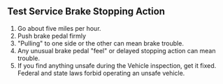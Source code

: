 ## Test Service Brake Stopping Action
1. Go about five miles per hour.
2. Push brake pedal firmly
3. "Pulling" to one side or the other can mean brake trouble.
4. Any unusual brake pedal "feel" or delayed stopping action can mean trouble.
5. If you find anything unsafe during the Vehicle inspection, get it fixed. Federal and state laws forbid operating an unsafe vehicle.